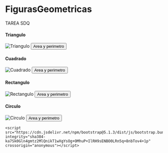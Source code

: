 # FigurasGeometricas
TAREA SDQ
<!doctype html>
<html lang="en">
  <head>
    <meta charset="utf-8">
    <meta name="viewport" content="width=device-width, initial-scale=1">
    <link href="https://cdn.jsdelivr.net/npm/bootstrap@5.1.3/dist/css/bootstrap.min.css" rel="stylesheet" integrity="sha384-1BmE4kWBq78iYhFldvKuhfTAU6auU8tT94WrHftjDbrCEXSU1oBoqyl2QvZ6jIW3" crossorigin="anonymous">
<link rel="stylesheet" href="figuras.css">
    <title>Figuras Geometricas</title>
  </head>
  <body>
  <div>
    <h4> Triangulo </h4>
    <form action="">
      <img src="triang.jpeg" alt="Triangulo">
      <input type="button" value="Area y perimetro" onclick="triangulo()">
    </form>
  </div>

<div>
    <h4> Cuadrado </h4>
    <form action="">
      <img src="cuadr.jpeg" alt="Cuadrado">
      <input type="button" value="Area y perimetro" onclick="cuadrado()">
    </form>
</div>

<div>
    <h4> Rectangulo </h4>
    <form action="">
      <img src="rec.jpeg" alt="Rectangulo">
      <input type="button" value="Area y perimetro" onclick="rectangulo()">
    </form>
</div>

<div>
    <h4> Circulo </h4>
    <form action="">
      <img src="circ.jpeg" alt="Circulo">
      <input type="button" value="Area y perimetro" onclick="circulo()">
    </form>
</div>


<script src="figuras.js"></script>
    <script src="https://cdn.jsdelivr.net/npm/bootstrap@5.1.3/dist/js/bootstrap.bundle.min.js" integrity="sha384-ka7Sk0Gln4gmtz2MlQnikT1wXgYsOg+OMhuP+IlRH9sENBO0LRn5q+8nbTov4+1p" crossorigin="anonymous"></script>

  
    
  </body>
</html>
